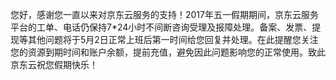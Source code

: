您好，感谢您一直以来对京东云服务的支持！2017年五一假期期间，京东云服务平台的工单、电话仍保持7*24小时不间断咨询受理及报障处理。备案、发票、提现等其他问题将于5月2日正常上班后第一时间给您回复并处理。在此提醒您关注您的资源到期时间和账户余额，提前充值，避免因此问题影响您的正常使用。致此京东云祝您假期快乐！